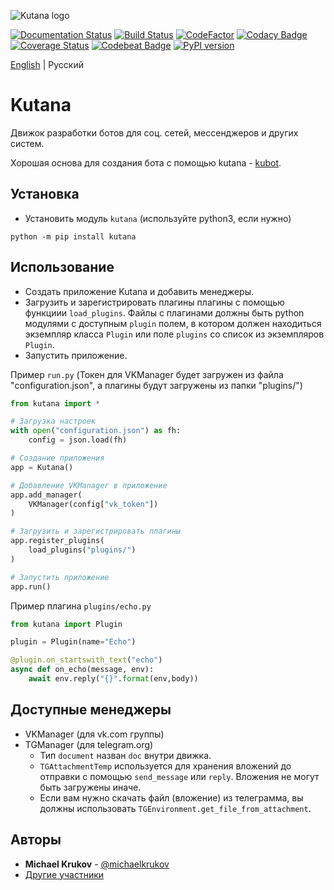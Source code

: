 ![Kutana logo](docs/_static/kutana-logo-512.png)

[![Documentation Status](https://readthedocs.org/projects/kutana/badge/?version=latest)](https://kutana.readthedocs.io/en/latest/?badge=latest)
[![Build Status](https://travis-ci.com/ekonda/kutana.svg?branch=master)](https://travis-ci.com/ekonda/kutana)
[![CodeFactor](https://www.codefactor.io/repository/github/ekonda/kutana/badge)](https://www.codefactor.io/repository/github/ekonda/kutana)
[![Codacy Badge](https://api.codacy.com/project/badge/Grade/3119bfb791604b9db38e8e7a13e1d415)](https://www.codacy.com/app/michaelkrukov/kutana?utm_source=github.com&amp;utm_medium=referral&amp;utm_content=ekonda/kutana&amp;utm_campaign=Badge_Grade)
[![Coverage Status](https://coveralls.io/repos/github/ekonda/kutana/badge.svg?branch=master)](https://coveralls.io/github/ekonda/kutana?branch=master)
[![Codebeat Badge](https://codebeat.co/badges/fd698be3-d0f9-4e3c-b235-1c3a3cdb98a9)](https://codebeat.co/projects/github-com-ekonda-kutana-master)
[![PyPI version](https://badge.fury.io/py/kutana.svg)](https://badge.fury.io/py/kutana)

[English](README.md) | Русский

# Kutana

Движок разработки ботов для соц. сетей, мессенджеров и других систем.

Хорошая основа для создания бота с помощью kutana - [kubot](https://github.com/ekonda/kubot).

## Установка

- Установить модуль `kutana` (используйте python3, если нужно)

```
python -m pip install kutana
```

## Использование

- Создать приложение Kutana и добавить менеджеры.
- Загрузить и зарегистрировать плагины плагины с помощью функциии
    `load_plugins`. Файлы c плагинами должны быть python модулями
    с доступным `plugin` полем, в котором должен находиться экземпляр
    класса `Plugin` или поле `plugins` со список из экземпляров `Plugin`.
- Запустить приложение.

Пример `run.py` (Токен для VKManager будет загружен из файла
"configuration.json", а плагины будут загружены из папки "plugins/")

```py
from kutana import *

# Загрузка настроек
with open("configuration.json") as fh:
    config = json.load(fh)

# Создание приложения
app = Kutana()

# Добавление VKManager в приложение
app.add_manager(
    VKManager(config["vk_token"])
)

# Загрузить и зарегистрировать плагины
app.register_plugins(
    load_plugins("plugins/")
)

# Запустить приложение
app.run()
```

Пример плагина `plugins/echo.py`

```py
from kutana import Plugin

plugin = Plugin(name="Echo")

@plugin.on_startswith_text("echo")
async def on_echo(message, env):
    await env.reply("{}".format(env,body))
```

## Доступные менеджеры

- VKManager (для vk.com группы)
- TGManager (для telegram.org)
  - Тип `document` назван `doc` внутри движка.
  - `TGAttachmentTemp` используется для хранения вложений до отправки с
  помощью `send_message` или `reply`. Вложения не могут быть загружены иначе.
  - Если вам нужно скачать файл (вложение) из телеграмма, вы должны
  использовать `TGEnvironment.get_file_from_attachment`.

## Авторы

- **Michael Krukov** - [@michaelkrukov](https://github.com/michaelkrukov)
- [Другие участники](CONTRIBUTORS.md)
